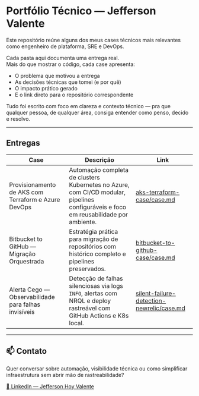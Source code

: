 # Portfólio Técnico — Jefferson Valente

Este repositório reúne alguns dos meus cases técnicos mais relevantes como engenheiro de plataforma, SRE e DevOps.

Cada pasta aqui documenta uma entrega real.  
Mais do que mostrar o código, cada case apresenta:

- O problema que motivou a entrega
- As decisões técnicas que tomei (e por quê)
- O impacto prático gerado
- E o link direto para o repositório correspondente

Tudo foi escrito com foco em clareza e contexto técnico — pra que qualquer pessoa, de qualquer área, consiga entender como penso, decido e resolvo.

---
## Entregas

| Case | Descrição | Link |
|------|-----------|------|
| Provisionamento de AKS com Terraform e Azure DevOps | Automação completa de clusters Kubernetes no Azure, com CI/CD modular, pipelines configuráveis e foco em reusabilidade por ambiente. | [aks-terraform-case/case.md](./aks-terraform-case/case.md) |
| Bitbucket to GitHub — Migração Orquestrada | Estratégia prática para migração de repositórios com histórico completo e pipelines preservados. | [bitbucket-to-github-case/case.md](./bitbucket-to-github-case/case.md) |
| Alerta Cego — Observabilidade para falhas invisíveis | Detecção de falhas silenciosas via logs `INFO`, alertas com NRQL e deploy rastreável com GitHub Actions e K8s local. | [silent-failure-detection-newrelic/case.md](./silent-failure-detection-newrelic/case.md) |
---

## 📫 Contato

Quer conversar sobre automação, visibilidade técnica ou como simplificar infraestrutura sem abrir mão de rastreabilidade?

[🔗 LinkedIn — Jefferson Hoy Valente](https://www.linkedin.com/in/jefferson-hoy-valente/)
